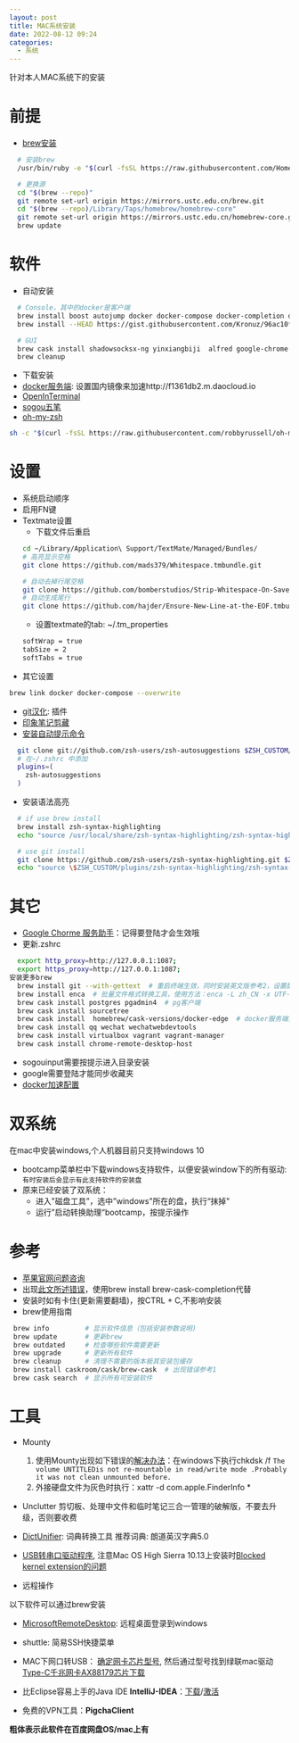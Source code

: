 ```yaml
---
layout: post
title: MAC系统安装
date: 2022-08-12 09:24
categories:
  - 系统
---
```


针对本人MAC系统下的安装
<!-- More -->

# 前提
* [brew安装](https://brew.sh/index_zh-cn)
```bash
  # 安装brew
  /usr/bin/ruby -e "$(curl -fsSL https://raw.githubusercontent.com/Homebrew/install/master/install)"

  # 更换源
  cd "$(brew --repo)"
  git remote set-url origin https://mirrors.ustc.edu.cn/brew.git
  cd "$(brew --repo)/Library/Taps/homebrew/homebrew-core"
  git remote set-url origin https://mirrors.ustc.edu.cn/homebrew-core.git
  brew update
```

# 软件
* 自动安装
```bash
  # Console，其中的docker是客户端
  brew install boost autojump docker docker-compose docker-completion docker-compose-completion wget you-get
  brew install --HEAD https://gist.githubusercontent.com/Kronuz/96ac10fbd8472eb1e7566d740c4034f8/raw/gtest.rb

  # GUI
  brew cask install shadowsocksx-ng yinxiangbiji  alfred google-chrome iterm2 textmate the-unarchiver github teamviewer cmake sogouinput vlc mounty aliwangwang thunder baidunetdisk obs xmind-zen shuttle
  brew cleanup
```

* 下载安装
* [docker服务端](https://docs.docker.com/desktop/install/mac-install/): 设置国内镜像来加速http://f1361db2.m.daocloud.io
* [OpenInTerminal](https://github.com/Ji4n1ng/OpenInTerminal/blob/master/README-zh.md)
* [sogou五笔](https://pinyin.sogou.com/mac/)
* [oh-my-zsh](https://ohmyz.sh/)
```bash
sh -c "$(curl -fsSL https://raw.githubusercontent.com/robbyrussell/oh-my-zsh/master/tools/install.sh)"
```

# 设置
* 系统启动顺序
* 启用FN键
* Textmate设置
  * 下载文件后重启
  ```bash
  cd ~/Library/Application\ Support/TextMate/Managed/Bundles/
  # 高亮显示空格
  git clone https://github.com/mads379/Whitespace.tmbundle.git

  # 自动去掉行尾空格
  git clone https://github.com/bomberstudios/Strip-Whitespace-On-Save.tmbundle.git
  # 自动生成尾行
  git clone https://github.com/hajder/Ensure-New-Line-at-the-EOF.tmbundle.git
  ```
  * 设置textmate的tab: ~/.tm_properties
  ```bash
  softWrap = true
  tabSize = 2
  softTabs = true
  ```
* 其它设置
```bash
brew link docker docker-compose --overwrite
```

* [git汉化](https://blog.justtodo.com/tool/git_setup/): 插件
* [印象笔记剪藏](https://www.yinxiang.com/webclipper/?downloaded)
* [安装自动提示命令](https://www.jianshu.com/p/0d265d9f914b)
```bash
  git clone git://github.com/zsh-users/zsh-autosuggestions $ZSH_CUSTOM/plugins/zsh-autosuggestions
  # 在~/.zshrc 中添加
  plugins=(
    zsh-autosuggestions
  )
```

* 安装语法高亮
```bash
  # if use brew install
  brew install zsh-syntax-highlighting
  echo "source /usr/local/share/zsh-syntax-highlighting/zsh-syntax-highlighting.zsh" >> ${ZDOTDIR:-$HOME}/.zshrc

  # use git install
  git clone https://github.com/zsh-users/zsh-syntax-highlighting.git $ZSH_CUSTOM/plugins/zsh-syntax-highlighting
  echo "source \$ZSH_CUSTOM/plugins/zsh-syntax-highlighting/zsh-syntax-highlighting.zsh" >> ${ZDOTDIR:-$HOME}/.zshrc
```

# 其它
* [Google Chorme 服务助手](https://ghelper.net/)：记得要登陆才会生效哦
* 更新.zshrc
```bash
  export http_proxy=http://127.0.0.1:1087;
  export https_proxy=http://127.0.0.1:1087;
安装更多brew
  brew install git --with-gettext  # 重启终端生效，同时安装英文版参考2，设置配置参考3
  brew install enca  # 批量文件格式转换工具，使用方法：enca -L zh_CN -x UTF-8 *
  brew cask install postgres pgadmin4  # pg客户端
  brew cask install sourcetree
  brew cask install  homebrew/cask-versions/docker-edge  # docker服务端，因内置compose版本太低弃用
  brew cask install qq wechat wechatwebdevtools
  brew cask install virtualbox vagrant vagrant-manager
  brew cask install chrome-remote-desktop-host
```

* sogouinput需要按提示进入目录安装
* google需要登陆才能同步收藏夹
* [docker加速配置](https://www.daocloud.io/mirror)

# 双系统
在mac中安装windows,个人机器目前只支持windows 10
* bootcamp菜单栏中下载windows支持软件，以便安装window下的所有驱动: `有时安装后会显示有此支持软件的安装盘`
* 原来已经安装了双系统：
  * 进入"磁盘工具”，选中”windows"所在的盘，执行“抹掉"
  * 运行”启动转换助理“bootcamp，按提示操作

# 参考
* [苹果官网问题咨询](https://getsupport.apple.com/?caller=home&PRKEYS=)
* 出现[此文所述错误](https://www.jianshu.com/p/7d055bebab46)，使用brew install brew-cask-completion代替
* 安装时如有卡住(更新需要翻墙)，按CTRL + C,不影响安装
* brew使用指南
```bash
 brew info         # 显示软件信息（包括安装参数说明)
 brew update       # 更新brew
 brew outdated     # 检查哪些软件需要更新
 brew upgrade      # 更新所有软件
 brew cleanup      # 清理不需要的版本极其安装包缓存
 brew install caskroom/cask/brew-cask  # 出现错误参考1
 brew cask search  # 显示所有可安装软件
```

# 工具
* Mounty
  1. 使用Mounty出现如下错误的[解决办法](http://yangl.net/2017/05/15/mounty_error/)：在windows下执行chkdsk /f
`The volume UNTITLEDis not re-mountable in read/write mode .Probably it was not clean unmounted before.`
  2. 外接硬盘文件为灰色时执行：xattr -d com.apple.FinderInfo *

* Unclutter
剪切板、处理中文件和临时笔记三合一管理的破解版，不要去升级，否则要收费

* [DictUnifier](https://www.jianshu.com/p/c57be986589b): 词典转换工具
推荐词典: 朗道英汉字典5.0
* [USB转串口驱动程序](https://www.prolific.com.tw/US/index.aspx), 注意Mac OS High Sierra 10.13上安装时[Blocked kernel extension的问题](https://developer.apple.com/library/archive/technotes/tn2459/_index.html)
* 远程操作

以下软件可以通过brew安装
* [MicrosoftRemoteDesktop](https://blog.csdn.net/ytangdigl/article/details/78941783): 远程桌面登录到windows
* shuttle: 简易SSH快捷菜单

* MAC下网口转USB： [确定网卡芯片型号](https://sspai.com/post/41120?_t=1576887829), 然后通过型号找到绿联mac驱动[Type-C千兆网卡AX88179芯片下载 ](https://www.lulian.cn/download/6-cn.html)
* 比Eclipse容易上手的Java IDE **IntelliJ-IDEA**：[下载](https://www.jetbrains.com/idea/download/)/[激活](http://idea.javatiku.cn/)
* 免费的VPN工具：**PigchaClient**

**粗体表示此软件在百度网盘OS/mac上有**
